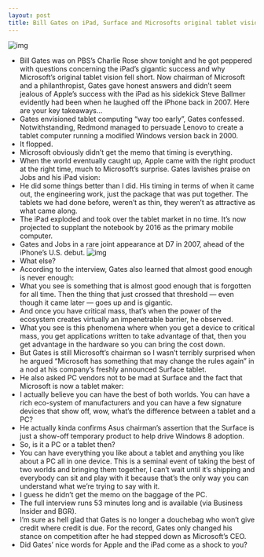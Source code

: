 ```yaml
---
layout: post
title: Bill Gates on iPad, Surface and Microsofts original tablet vision
---
```

![img](http://media.idownloadblog.com/wp-content/uploads/2012/05/iPad-3-promo-Woman-on-subway-001.jpg)
* Bill Gates was on PBS’s Charlie Rose show tonight and he got peppered with questions concerning the iPad’s gigantic success and why Microsoft’s original tablet vision fell short. Now chairman of Microsoft and a philanthropist, Gates gave honest answers and didn’t seem jealous of Apple’s success with the iPad as his sidekick Steve Ballmer evidently had been when he laughed off the iPhone back in 2007. Here are your key takeaways…
* Gates envisioned tablet computing “way too early”, Gates confessed. Notwithstanding, Redmond managed to persuade Lenovo to create a tablet computer running a modified Windows version back in 2000.
* It flopped.
* Microsoft obviously didn’t get the memo that timing is everything.
* When the world eventually caught up, Apple came with the right product at the right time, much to Microsoft’s surprise. Gates lavishes praise on Jobs and his iPad vision:
* He did some things better than I did. His timing in terms of when it came out, the engineering work, just the package that was put together. The tablets we had done before, weren’t as thin, they weren’t as attractive as what came along.
* The iPad exploded and took over the tablet market in no time. It’s now projected to supplant the notebook by 2016 as the primary mobile computer.
* Gates and Jobs in a rare joint appearance at D7 in 2007, ahead of the iPhone’s U.S. debut.
![img](http://media.idownloadblog.com/wp-content/uploads/2010/06/Jobs-and-Gates-on-iPhone-4.jpeg)
* What else?
* According to the interview, Gates also learned that almost good enough is never enough:
* What you see is something that is almost good enough that is forgotten for all time. Then the thing that just crossed that threshold — even though it came later — goes up and is gigantic.
* And once you have critical mass, that’s when the power of the ecosystem creates virtually an impenetrable barrier, he observed.
* What you see is this phenomena where when you get a device to critical mass, you get applications written to take advantage of that, then you get advantage in the hardware so you can bring the cost down.
* But Gates is still Microsoft’s chairman so I wasn’t terribly surprised when he argued “Microsoft has something that may change the rules again” in a nod at his company’s freshly announced Surface tablet.
* He also asked PC vendors not to be mad at Surface and the fact that Microsoft is now a tablet maker:
* I actually believe you can have the best of both worlds. You can have a rich eco-system of manufacturers and you can have a few signature devices that show off, wow, what’s the difference between a tablet and a PC?
* He actually kinda confirms Asus chairman’s assertion that the Surface is just a show-off temporary product to help drive Windows 8 adoption.
* So, is it a PC or a tablet then?
* You can have everything you like about a tablet and anything you like about a PC all in one device. This is a seminal event of taking the best of two worlds and bringing them together, I can’t wait until it’s shipping and everybody can sit and play with it because that’s the only way you can understand what we’re trying to say with it.
* I guess he didn’t get the memo on the baggage of the PC.
* The full interview runs 53 minutes long and is available (via Business Insider and BGR).
* I’m sure as hell glad that Gates is no longer a douchebag who won’t give credit where credit is due. For the record, Gates only changed his stance on competition after he had stepped down as Microsoft’s CEO.
* Did Gates’ nice words for Apple and the iPad come as a shock to you?


